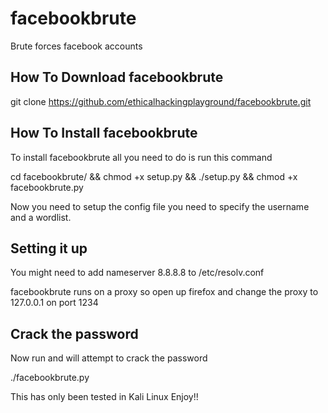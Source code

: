 # facebookbrute
Brute forces facebook accounts

How To Download facebookbrute
------------------------------
git clone https://github.com/ethicalhackingplayground/facebookbrute.git

How To Install facebookbrute
------------------------------
To install facebookbrute all you need to do is run this command

cd facebookbrute/ && chmod +x setup.py && ./setup.py && chmod +x facebookbrute.py 

Now you need to setup the config file you need to specify the username and a wordlist.

Setting it up
------------------------------
You might need to add nameserver 8.8.8.8 to /etc/resolv.conf 

facebookbrute runs on a proxy so open up firefox and change the proxy to 127.0.0.1 on port 1234

Crack the password
-----------------------------
Now run and will attempt to crack the password

./facebookbrute.py 


This has only been tested in Kali Linux
Enjoy!!
